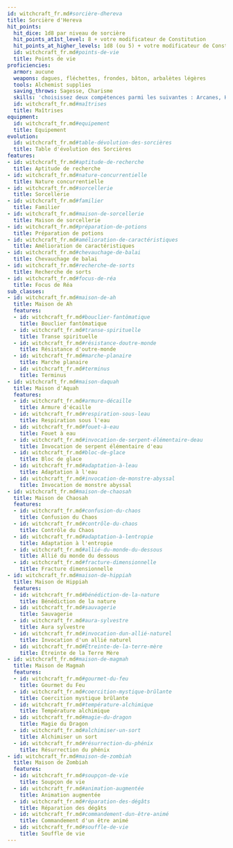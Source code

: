 ```yaml
---
id: witchcraft_fr.md#sorcière-dhereva
title: Sorcière d'Hereva
hit_points:
  hit_dice: 1d8 par niveau de sorcière
  hit_points_at1st_level: 8 + votre modificateur de Constitution
  hit_points_at_higher_levels: 1d8 (ou 5) + votre modificateur de Constitution par niveau de sorcière après le niveau 1
  id: witchcraft_fr.md#points-de-vie
  title: Points de vie
proficiencies:
  armor: aucune
  weapons: dagues, fléchettes, frondes, bâton, arbalètes légères
  tools: Alchemist supplies
  saving_throws: Sagesse, Charisme
  skills: 'choisissez deux compétences parmi les suivantes : Arcanes, Histoire, Perspicacité, Investigation, Médecine, Religion'
  id: witchcraft_fr.md#maîtrises
  title: Maîtrises
equipment:
  id: witchcraft_fr.md#equipement
  title: Equipement
evolution:
  id: witchcraft_fr.md#table-dévolution-des-sorcières
  title: Table d'évolution des Sorcières
features:
- id: witchcraft_fr.md#aptitude-de-recherche
  title: Aptitude de recherche
- id: witchcraft_fr.md#nature-concurrentielle
  title: Nature concurrentielle
- id: witchcraft_fr.md#sorcellerie
  title: Sorcellerie
- id: witchcraft_fr.md#familier
  title: Familier
- id: witchcraft_fr.md#maison-de-sorcellerie
  title: Maison de sorcellerie
- id: witchcraft_fr.md#préparation-de-potions
  title: Préparation de potions
- id: witchcraft_fr.md#amélioration-de-caractéristiques
  title: Amélioration de caractéristiques
- id: witchcraft_fr.md#chevauchage-de-balai
  title: Chevauchage de balai
- id: witchcraft_fr.md#recherche-de-sorts
  title: Recherche de sorts
- id: witchcraft_fr.md#focus-de-réa
  title: Focus de Réa
sub_classes:
- id: witchcraft_fr.md#maison-de-ah
  title: Maison de Ah
  features:
  - id: witchcraft_fr.md#bouclier-fantômatique
    title: Bouclier fantômatique
  - id: witchcraft_fr.md#transe-spirituelle
    title: Transe spirituelle
  - id: witchcraft_fr.md#résistance-doutre-monde
    title: Résistance d'outre-monde
  - id: witchcraft_fr.md#marche-planaire
    title: Marche planaire
  - id: witchcraft_fr.md#terminus
    title: Terminus
- id: witchcraft_fr.md#maison-daquah
  title: Maison d'Aquah
  features:
  - id: witchcraft_fr.md#armure-décaille
    title: Armure d'écaille
  - id: witchcraft_fr.md#respiration-sous-leau
    title: Respiration sous l'eau
  - id: witchcraft_fr.md#fouet-à-eau
    title: Fouet à eau
  - id: witchcraft_fr.md#invocation-de-serpent-élémentaire-deau
    title: Invocation de serpent élémentaire d'eau
  - id: witchcraft_fr.md#bloc-de-glace
    title: Bloc de glace
  - id: witchcraft_fr.md#adaptation-à-leau
    title: Adaptation à l'eau
  - id: witchcraft_fr.md#invocation-de-monstre-abyssal
    title: Invocation de monstre abyssal
- id: witchcraft_fr.md#maison-de-chaosah
  title: Maison de Chaosah
  features:
  - id: witchcraft_fr.md#confusion-du-chaos
    title: Confusion du Chaos
  - id: witchcraft_fr.md#contrôle-du-chaos
    title: Contrôle du Chaos
  - id: witchcraft_fr.md#adaptation-à-lentropie
    title: Adaptation à l'entropie
  - id: witchcraft_fr.md#allié-du-monde-du-dessous
    title: Allié du monde du dessous
  - id: witchcraft_fr.md#fracture-dimensionnelle
    title: Fracture dimensionnelle
- id: witchcraft_fr.md#maison-de-hippiah
  title: Maison de Hippiah
  features:
  - id: witchcraft_fr.md#bénédiction-de-la-nature
    title: Bénédiction de la nature
  - id: witchcraft_fr.md#sauvagerie
    title: Sauvagerie
  - id: witchcraft_fr.md#aura-sylvestre
    title: Aura sylvestre
  - id: witchcraft_fr.md#invocation-dun-allié-naturel
    title: Invocation d'un allié naturel
  - id: witchcraft_fr.md#Étreinte-de-la-terre-mère
    title: Étreinte de la Terre Mère
- id: witchcraft_fr.md#maison-de-magmah
  title: Maison de Magmah
  features:
  - id: witchcraft_fr.md#gourmet-du-feu
    title: Gourmet du Feu
  - id: witchcraft_fr.md#coercition-mystique-brûlante
    title: Coercition mystique brûlante
  - id: witchcraft_fr.md#température-alchimique
    title: Température alchimique
  - id: witchcraft_fr.md#magie-du-dragon
    title: Magie du Dragon
  - id: witchcraft_fr.md#alchimiser-un-sort
    title: Alchimiser un sort
  - id: witchcraft_fr.md#résurrection-du-phénix
    title: Résurrection du phénix
- id: witchcraft_fr.md#maison-de-zombiah
  title: Maison de Zombiah
  features:
  - id: witchcraft_fr.md#soupçon-de-vie
    title: Soupçon de vie
  - id: witchcraft_fr.md#animation-augmentée
    title: Animation augmentée
  - id: witchcraft_fr.md#réparation-des-dégâts
    title: Réparation des dégâts
  - id: witchcraft_fr.md#commandement-dun-être-animé
    title: Commandement d'un être animé
  - id: witchcraft_fr.md#souffle-de-vie
    title: Souffle de vie
---
```


